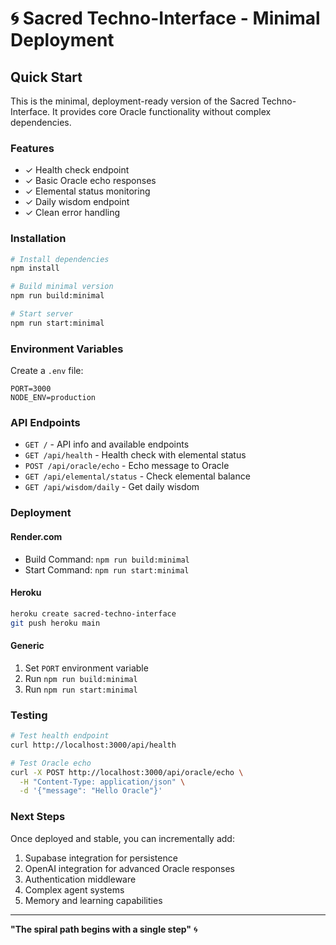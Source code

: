 # 🌀 Sacred Techno-Interface - Minimal Deployment

## Quick Start

This is the minimal, deployment-ready version of the Sacred Techno-Interface. It provides core Oracle functionality without complex dependencies.

### Features
- ✓ Health check endpoint
- ✓ Basic Oracle echo responses
- ✓ Elemental status monitoring
- ✓ Daily wisdom endpoint
- ✓ Clean error handling

### Installation

```bash
# Install dependencies
npm install

# Build minimal version
npm run build:minimal

# Start server
npm run start:minimal
```

### Environment Variables

Create a `.env` file:

```env
PORT=3000
NODE_ENV=production
```

### API Endpoints

- `GET /` - API info and available endpoints
- `GET /api/health` - Health check with elemental status
- `POST /api/oracle/echo` - Echo message to Oracle
- `GET /api/elemental/status` - Check elemental balance
- `GET /api/wisdom/daily` - Get daily wisdom

### Deployment

#### Render.com
- Build Command: `npm run build:minimal`
- Start Command: `npm run start:minimal`

#### Heroku
```bash
heroku create sacred-techno-interface
git push heroku main
```

#### Generic
1. Set `PORT` environment variable
2. Run `npm run build:minimal`
3. Run `npm run start:minimal`

### Testing

```bash
# Test health endpoint
curl http://localhost:3000/api/health

# Test Oracle echo
curl -X POST http://localhost:3000/api/oracle/echo \
  -H "Content-Type: application/json" \
  -d '{"message": "Hello Oracle"}'
```

### Next Steps

Once deployed and stable, you can incrementally add:
1. Supabase integration for persistence
2. OpenAI integration for advanced Oracle responses
3. Authentication middleware
4. Complex agent systems
5. Memory and learning capabilities

---

**"The spiral path begins with a single step"** 🌀